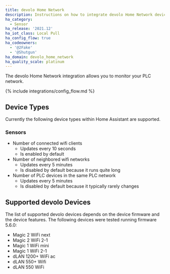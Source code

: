 ```yaml
---
title: devolo Home Network
description: Instructions on how to integrate devolo Home Network devices with Home Assistant.
ha_category: 
  - Sensor
ha_release: '2021.12'
ha_iot_class: Local Pull
ha_config_flow: true
ha_codeowners:
  - '@2Fake'
  - '@Shutgun'
ha_domain: devolo_home_network
ha_quality_scale: platinum
---
```


The devolo Home Network integration allows you to monitor your PLC network.

{% include integrations/config_flow.md %}

## Device Types

Currently the following device types within Home Assistant are supported.

### Sensors

* Number of connected wifi clients
  * Updates every 10 seconds
  * Is enabled by default
* Number of neighbored wifi networks
  * Updates every 5 minutes
  * Is disabled by default because it runs quite long
* Number of PLC devices in the same PLC network
  * Updates every 5 minutes
  * Is disabled by default because it typically rarely changes

## Supported devolo Devices

The list of supported devolo devices depends on the device firmware and the device features. The following devices were tested running firmware 5.6.0:

<!-- textlint-disable -->
* Magic 2 WiFi next
* Magic 2 WiFi 2-1
* Magic 1 WiFi mini
* Magic 1 WiFi 2-1
* dLAN 1200+ WiFi ac
* dLAN 550+ Wifi
* dLAN 550 WiFi
<!-- textlint-enable -->
